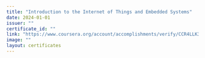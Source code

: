 ```yaml
---
title: "Introduction to the Internet of Things and Embedded Systems"
date: 2024-01-01
issuer: ""
certificate_id: ""
link: "https://www.coursera.org/account/accomplishments/verify/CCR4LLK39C7H"
image: ""
layout: certificates
---
```

